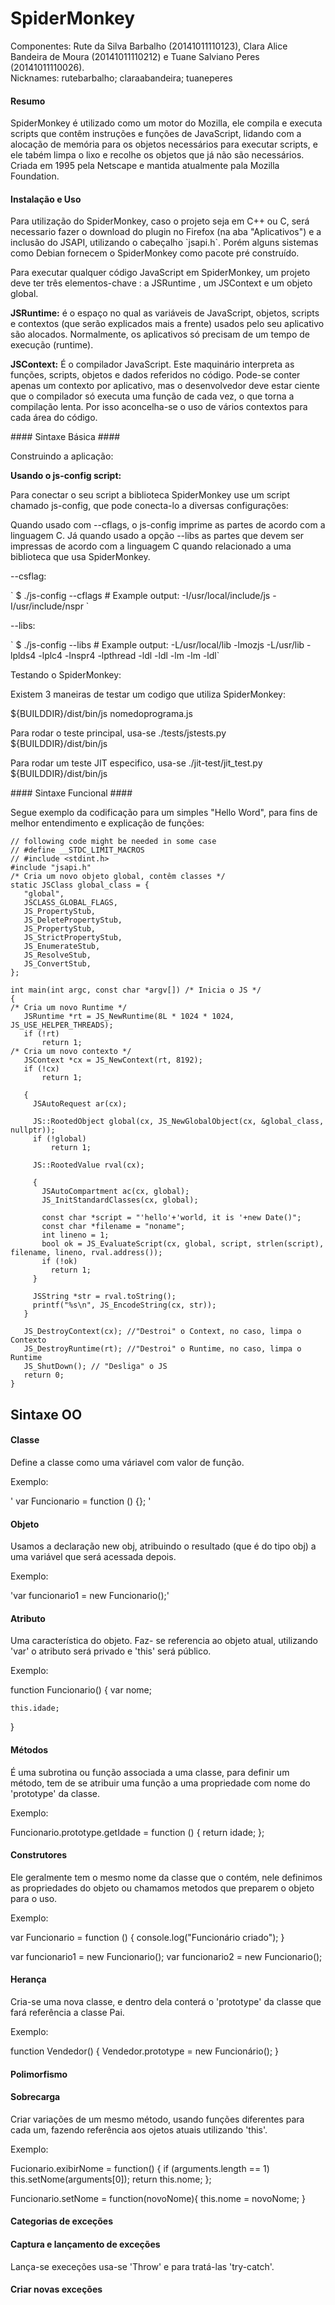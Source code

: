 # SpiderMonkey
Componentes: Rute da Silva Barbalho (20141011110123), Clara Alice Bandeira de Moura (20141011110212) e Tuane Salviano Peres (20141011110026).<br>
Nicknames: rutebarbalho; claraabandeira; tuaneperes

#### Resumo ####
  SpiderMonkey é utilizado como um motor do Mozilla, ele compila e executa scripts que contêm instruções e funções de JavaScript, lidando com a alocação de memória para os objetos necessários para executar scripts, e ele tabém limpa o lixo e recolhe os objetos que já não são necessários. Criada em 1995 pela Netscape e mantida atualmente pala Mozilla Foundation.
#### Instalação e Uso ####

  <p> Para utilização do SpiderMonkey, caso o projeto seja em C++ ou C, será necessario fazer o download do plugin no Firefox (na aba "Aplicativos") e a inclusão do JSAPI, utilizando o cabeçalho `jsapi.h`. Porém alguns sistemas como Debian fornecem o SpiderMonkey como pacote pré construído.</p>
   <p> Para executar qualquer código JavaScript em SpiderMonkey, um projeto deve ter três elementos-chave : a JSRuntime , um JSContext e um objeto global.</p>
    <p><b>JSRuntime:</b> é o espaço no qual as variáveis de JavaScript, objetos, scripts e contextos (que serão explicados mais a frente) usados pelo seu aplicativo são alocados. Normalmente, os aplicativos só precisam de um tempo de execução (runtime).</p>
   <p> <b>JSContext:</b> É o compilador JavaScript. Este maquinário interpreta as funções, scripts, objetos e dados referidos no código. Pode-se conter apenas um contexto por aplicativo, mas o desenvolvedor deve estar ciente que o compilador só executa uma função de cada vez, o que torna a compilação lenta. Por isso aconcelha-se o uso de vários contextos para cada área do código.</p>
   #### Sintaxe Básica ####
   <p>Construindo a aplicação:</p>
   <p><b>Usando o js-config script: </b></p>
   <p> Para conectar o seu script a biblioteca SpiderMonkey use um script chamado js-config, que pode conecta-lo a diversas configurações:</p>
   <p>Quando usado com --cflags, o js-config imprime as partes de acordo com a linguagem C. Já quando usado a opção --libs as partes que devem ser impressas de acordo com a linguagem C quando relacionado a uma biblioteca que usa SpiderMonkey.   </p>
  <p>--csflag:</p>
  ` $ ./js-config --cflags # Example output: -I/usr/local/include/js -I/usr/include/nspr `
   <p>--libs:</p>
   ` $ ./js-config --libs # Example output: -L/usr/local/lib -lmozjs -L/usr/lib -lplds4 -lplc4 -lnspr4 -lpthread -ldl -ldl -lm  -lm -ldl`
   <p>Testando o SpiderMonkey:</p>
   <p>Existem 3 maneiras de testar um codigo que utiliza SpiderMonkey:</p>
   <p>${BUILDDIR}/dist/bin/js nomedoprograma.js</p>
   <p> Para rodar o teste principal, usa-se ./tests/jstests.py ${BUILDDIR}/dist/bin/js</p>
   <p>Para rodar um teste JIT especifico, usa-se ./jit-test/jit_test.py ${BUILDDIR}/dist/bin/js </p>
    #### Sintaxe Funcional ####
   <p> Segue exemplo da codificação para um simples "Hello Word", para fins de melhor entendimento e explicação de funções:</p>
  
 ```    
// following code might be needed in some case
// #define __STDC_LIMIT_MACROS
// #include <stdint.h>
#include "jsapi.h"
/* Cria um novo objeto global, contêm classes */
static JSClass global_class = {
    "global",
    JSCLASS_GLOBAL_FLAGS,
    JS_PropertyStub,
    JS_DeletePropertyStub,
    JS_PropertyStub,
    JS_StrictPropertyStub,
    JS_EnumerateStub,
    JS_ResolveStub,
    JS_ConvertStub,
};

int main(int argc, const char *argv[]) /* Inicia o JS */
{
/* Cria um novo Runtime */
    JSRuntime *rt = JS_NewRuntime(8L * 1024 * 1024, JS_USE_HELPER_THREADS);
    if (!rt)
        return 1;
/* Cria um novo contexto */
    JSContext *cx = JS_NewContext(rt, 8192);
    if (!cx)
        return 1;

    { 
      JSAutoRequest ar(cx); 

      JS::RootedObject global(cx, JS_NewGlobalObject(cx, &global_class, nullptr));
      if (!global)
          return 1;

      JS::RootedValue rval(cx);

      { 
        JSAutoCompartment ac(cx, global);
        JS_InitStandardClasses(cx, global);

        const char *script = "'hello'+'world, it is '+new Date()";
        const char *filename = "noname";
        int lineno = 1;
        bool ok = JS_EvaluateScript(cx, global, script, strlen(script), filename, lineno, rval.address());
        if (!ok)
          return 1;
      }

      JSString *str = rval.toString();
      printf("%s\n", JS_EncodeString(cx, str));
    }

    JS_DestroyContext(cx); //"Destroi" o Context, no caso, limpa o Contexto
    JS_DestroyRuntime(rt); //"Destroi" o Runtime, no caso, limpa o Runtime
    JS_ShutDown(); // "Desliga" o JS
    return 0;
}
```
## Sintaxe OO ##

#### Classe ####
<p>Define a classe como uma váriavel com valor de função.</p>
<p>Exemplo:</p>
' var Funcionario = function () {}; '

#### Objeto ####
<p>Usamos a declaração new obj, atribuindo o resultado (que é do tipo obj) a uma variável que será acessada depois.</p>
<p>Exemplo:</p>
'var funcionario1 = new Funcionario();'

#### Atributo ####
<p>Uma característica do objeto. Faz- se referencia ao objeto atual, utilizando 'var' o atributo será privado e 'this' será público.</p>
<p>Exemplo:</p>
function Funcionario() {
    var nome;

    this.idade;
}

#### Métodos ####
<p>É uma subrotina ou função associada a uma classe, para definir um método, tem de se atribuir uma função a uma propriedade com nome do 'prototype' da classe.</p>
<p>Exemplo:</p>
Funcionario.prototype.getIdade = function () {
    return idade;
};

#### Construtores ####
<p>Ele geralmente tem o mesmo nome da classe que o contém, nele definimos as propriedades do objeto ou chamamos metodos que preparem o objeto para o uso.</p>
<p>Exemplo:</p>
var Funcionario = function () {
  console.log("Funcionário criado");
}

var funcionario1 = new Funcionario();
var funcionario2 = new Funcionario();

#### Herança ####
<p>Cria-se uma nova classe, e dentro dela conterá o 'prototype' da classe que fará referência a classe Pai.</p>
<p>Exemplo:</p>
function Vendedor() {
Vendedor.prototype = new Funcionário();
}

#### Polimorfismo ####


#### Sobrecarga ####
<p>Criar variações de um mesmo método, usando funções diferentes para cada um, fazendo referência aos ojetos atuais utilizando 'this'.</p>
<p>Exemplo:</p>
Fucionario.exibirNome = function() {
	if (arguments.length == 1) this.setNome(arguments[0]);
	return this.nome;
};

Funcionario.setNome = function(novoNome){
	this.nome = novoNome;
}

#### Categorias de exceções ####

#### Captura e lançamento de exceções ####
<p>Lança-se execeções usa-se 'Throw' e para tratá-las 'try-catch'.</p>

#### Criar novas exceções ####
    

